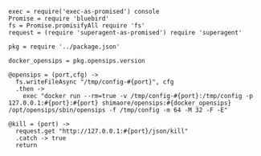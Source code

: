     exec = require('exec-as-promised') console
    Promise = require 'bluebird'
    fs = Promise.promisifyAll require 'fs'
    request = (require 'superagent-as-promised') require 'superagent'

    pkg = require '../package.json'

    docker_opensips = pkg.opensips.version

    @opensips = (port,cfg) ->
      fs.writeFileAsync "/tmp/config-#{port}", cfg
      .then ->
        exec "docker run --rm=true -v /tmp/config-#{port}:/tmp/config -p 127.0.0.1:#{port}:#{port} shimaore/opensips:#{docker_opensips} /opt/opensips/sbin/opensips -f /tmp/config -m 64 -M 32 -F -E"

    @kill = (port) ->
      request.get "http://127.0.0.1:#{port}/json/kill"
      .catch -> true
      return
